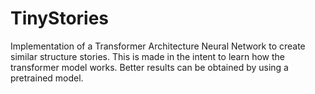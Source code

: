 # TinyStories
Implementation of a Transformer Architecture Neural Network to create similar structure stories. This is made in the intent to learn how the transformer model works. Better results can be obtained by using a pretrained model.


